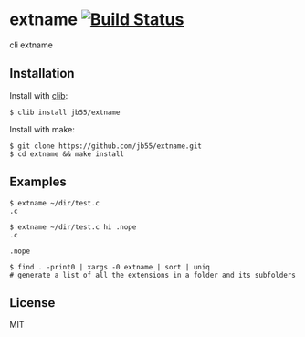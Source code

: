 # extname [![Build Status](https://secure.travis-ci.org/jb55/cextname.png?branch=master)](https://travis-ci.org/jb55/cextname)

cli extname

## Installation

  Install with [clib](https://github.com/clibs/clib):

    $ clib install jb55/extname

  Install with make:

    $ git clone https://github.com/jb55/extname.git
    $ cd extname && make install

## Examples

```
$ extname ~/dir/test.c
.c
```

```
$ extname ~/dir/test.c hi .nope
.c

.nope
```

```
$ find . -print0 | xargs -0 extname | sort | uniq
# generate a list of all the extensions in a folder and its subfolders
```

## License

  MIT



